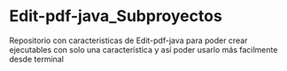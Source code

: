 # Edit-pdf-java_Subproyectos
Repositorio con caracteristicas de Edit-pdf-java para poder crear ejecutables con solo una característica y así poder usarlo más facilmente desde terminal
